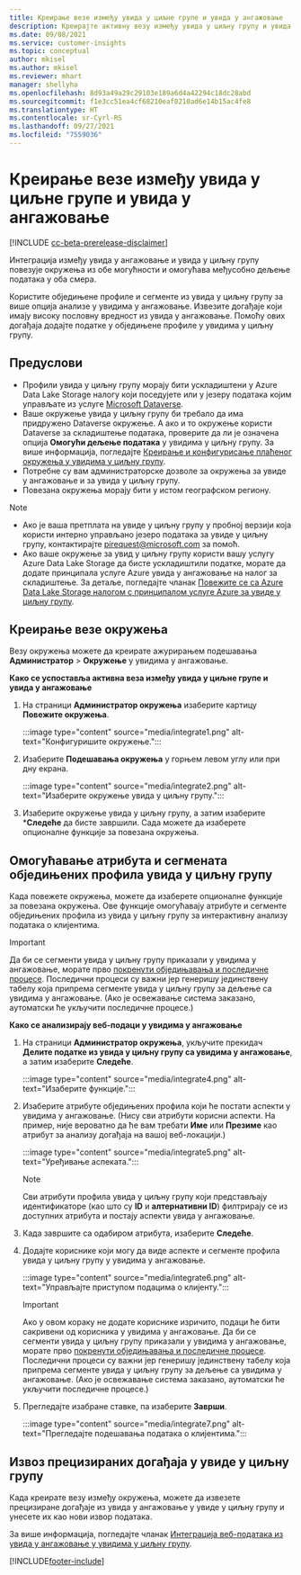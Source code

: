 ```yaml
---
title: Креирање везе између увида у циљне групе и увида у ангажовање
description: Креирајте активну везу између увида у циљну групу и увида у ангажовање да бисте омогућили двосмерно дељење података.
ms.date: 09/08/2021
ms.service: customer-insights
ms.topic: conceptual
author: mkisel
ms.author: mkisel
ms.reviewer: mhart
manager: shellyha
ms.openlocfilehash: 8d93a49a29c29103e189a6d4a42294c18dc28abd
ms.sourcegitcommit: f1e3cc51ea4cf68210eaf0210ad6e14b15ac4fe8
ms.translationtype: HT
ms.contentlocale: sr-Cyrl-RS
ms.lasthandoff: 09/27/2021
ms.locfileid: "7559036"
---
```

# <a name="create-a-link-between-audience-insights-and-engagement-insights"></a>Креирање везе између увида у циљне групе и увида у ангажовање

[!INCLUDE [cc-beta-prerelease-disclaimer](includes/cc-beta-prerelease-disclaimer.md)]

Интеграција између увида у ангажовање и увида у циљну групу повезује окружења из обе могућности и омогућава међусобно дељење података у оба смера.

Користите обједињене профиле и сегменте из увида у циљну групу за више опција анализе у увидима у ангажовање. Извезите догађаје који имају високу пословну вредност из увида у ангажовање. Помоћу ових догађаја додајте податке у обједињене профиле у увидима у циљну групу.

## <a name="prerequisites"></a>Предуслови

- Профили увида у циљну групу морају бити ускладиштени у Azure Data Lake Storage налогу који поседујете или у језеру података којим управљате из услуге [Microsoft Dataverse](/powerapps/maker/data-platform/data-platform-intro.md). 
- Ваше окружење увида у циљну групу би требало да има придружено Dataverse окружење. А ако и то окружење користи Dataverse за складиштење података, проверите да ли је означена опција **Омогући дељење података** у увидима у циљну групу. За више информација, погледајте [Креирање и конфигурисање плаћеног окружења у увидима у циљну групу](../audience-insights/get-started-paid.md).
- Потребне су вам администраторске дозволе за окружења за увиде у ангажовање и за увида у циљну групу.
- Повезана окружења морају бити у истом географском региону.

> [!NOTE]
> - Ако је ваша претплата на увиде у циљну групу у пробној верзији која користи интерно управљано језеро података за увиде у циљну групу, контактирајте [pirequest@microsoft.com](mailto:pirequest@microsoft.com) за помоћ. 
> - Ако ваше окружење за увид у циљну групу користи вашу услугу Azure Data Lake Storage да бисте ускладиштили податке, морате да додате принципала услуге Azure увида у ангажовање на налог за складиштење. За детаље, погледајте чланак [Повежите се са Azure Data Lake Storage налогом с принципалом услуге Azure за увиде у циљну групу](../audience-insights/connect-service-principal.md). 


## <a name="create-an-environment-link"></a>Креирање везе окружења

Везу окружења можете да креирате ажурирањем подешавања **Администратор** > **Окружење** у увидима у ангажовање.

**Како се успоставља активна веза између увида у циљне групе и увида у ангажовање**

1. На страници **Администратор окружења** изаберите картицу **Повежите окружења**.

    :::image type="content" source="media/integrate1.png" alt-text="Конфигуришите окружење.":::

1. Изаберите **Подешавања окружења** у горњем левом углу или при дну екрана.

     :::image type="content" source="media/integrate2.png" alt-text="Изаберите окружење увида у циљну групу.":::

1. Изаберите окружење увида у циљну групу, а затим изаберите ***Следеће** да бисте завршили. Сада можете да изаберете опционалне функције за повезана окружења.
 
## <a name="enable-audience-insights-unified-profiles-attributes-and-segments"></a>Омогућавање атрибута и сегмената обједињених профила увида у циљну групу

Када повежете окружења, можете да изаберете опционалне функције за повезана окружења. Ове функције омогућавају атрибуте и сегменте обједињених профила из увида у циљну групу за интерактивну анализу података о клијентима.

> [!IMPORTANT]
> Да би се сегменти увида у циљну групу приказали у увидима у ангажовање, морате прво [покренути обједињавања и последичне процесе](../audience-insights/merge-entities.md). Последични процеси су важни јер генеришу јединствену табелу која припрема сегменте увида у циљну групу за дељење са увидима у ангажовање. (Ако је освежавање система заказано, аутоматски ће укључити последичне процесе.)

**Како се анализирају веб-подаци у увидима у ангажовање**

1. На страници **Администратор окружења**, укључите прекидач **Делите податке из увида у циљну групу са увидима у ангажовање**, а затим изаберите **Следеће**.

    :::image type="content" source="media/integrate4.png" alt-text="Изаберите функције.":::

1. Изаберите атрибуте обједињених профила који ће постати аспекти у увидима у ангажовање. (Нису сви атрибути корисни аспекти. На пример, није вероватно да ће вам требати **Име** или **Презиме** као атрибут за анализу догађаја на вашој веб-локацији.)

    :::image type="content" source="media/integrate5.png" alt-text="Уређивање аспеката.":::

   >[!NOTE]
   > Сви атрибути профила увида у циљну групу који представљају идентификаторе (као што су **ID** и **алтернативни ID**) филтрирају се из доступних атрибута и постају аспекти увида у ангажовање.

1. Када завршите са одабиром атрибута, изаберите **Следеће**.
1. Додајте кориснике који могу да виде аспекте и сегменте профила увида у циљну групу у увидима у ангажовање.

    :::image type="content" source="media/integrate6.png" alt-text="Управљајте приступом подацима о клијенту.":::

   > [!IMPORTANT]
   > Ако у овом кораку не додате кориснике изричито, подаци ће бити сакривени од корисника у увидима у ангажовање.
   > Да би се сегменти увида у циљну групу приказали у увидима у ангажовање, морате прво [покренути обједињавања и последичне процесе](../audience-insights/merge-entities.md). Последични процеси су важни јер генеришу јединствену табелу која припрема сегменте увида у циљну групу за дељење са увидима у ангажовање. (Ако је освежавање система заказано, аутоматски ће укључити последичне процесе.)

1. Прегледајте изабране ставке, па изаберите **Заврши**.

    :::image type="content" source="media/integrate7.png" alt-text="Прегледајте подешавања података о клијентима.":::

## <a name="export-refined-events-to-audience-insights"></a>Извоз прецизираних догађаја у увиде у циљну групу

Када креирате везу између окружења, можете да извезете прецизиране догађаје из увида у ангажовање у увиде у циљну групу и унесете их као нови извор података. 

За више информација, погледајте чланак [Интеграција веб-података из увида у ангажовање у увидима у циљну групу](../audience-insights/integrate-engagement-insights.md).

<!--
## Share engagement insights refined events with audience insights

After you create a link between environments, a new option becomes available for you to share [refined events](refined-events.md) with audience insights.

Consider the following when creating refined events for audience insights: 

- Provide a meaningful name for the refined event. It will be used as an activity name in audience insights.
- Select at least the following properties to create an activity in audience insights: 
    - Signal.Action.Name indicates the activity details.
    - Signal.User.Id maps with the customer ID.
    - Signal.View.Uri is a web address as a basis for segments or measures.
    - Signal.Export.Id is a primary key for events.
    - Signal.Timestamp determines the date and time for the activity.

To share refined events:

1. From the engagement insights menu, select **Data** and then select the **Events** tab.
2. On the **Action** menu, select **Share as activity**.

    :::image type="content" source="media/integrate8.png" alt-text="Data shared events settings.":::

3. You can view and stop actively shared events on the **Export and Sharing** tab.
4. -- per Michael K, we need a mock here (Mukesh needs to update to reflect what happens in AUI once a user shares a refined event (i.e. no longer AUI, data wrangler needs to go discover data in the storage, the shared event is available as a DS and entity, correct?)

### Attach refined events shared as activities to unified profiles in audience insights

You can bring customer web activity data from engagement insights into audience insights. In addition to transactional, demographic, or behavioral data, you can view activities on the web in unified customer profiles. You can then use these profiles to get insights such as segments, measures, and predictions for audience activation.

Follow the steps in [data unification](../audience-insights/data-unification.md) to map, match, and merge website authentication information to unified profiles in audience insights.

You can also share refined events that are now available in audience insights, identified as data sources and entities. 

Next, you can relate event data from engagement insights as unified activities in customer profiles.

### Relate refined event data as an activity of a customer profile

After unifying the data, you can configure the activity for the customer profile. For more information, go to [Customer activities](../audience-insights/activities.md).

:::image type="content" source="media/web-event-activity.png" alt-text="Activities page with expanded Edit activity pane.":::

Next, configure the new activity by using mapping elements: 

- **Primary Key**: Signal.Export.Id, a unique ID that is available for every event record in engagement insights. This property is automatically generated.

- **Timestamp**: Signal.Timestamp in the event property.

- **Event**: Signal.Name, the event name that you want to track.

- **Web address**: Signal.View.Uri that refers to the URI of the page that created the event.

- **Details**: Signal.Action.Name to represent the information to associate with the event. The selected property in this case indicates that the event is for email promotion.

- **Activity type**: In this example, we choose the existing activity type WebLog. This selection is a useful filter option to run prediction models or create segments based on this activity type.

- **Set up relationship**: This important setting ties the activity to existing customer profiles. **Signal.User.Id** is the identifier configured in the SDK to be collected. It relates to the user ID in other data sources that are configured in audience insights. 

This example configures the relationship between Signal.User.Id and RetailCustomers:CustomerRetailId, which is the primary key that was identified in the map step of the data unification process.

After processing the activities, you can review customer records and open a customer card to see activities from engagement insights in the timeline. 

> [!TIP]
> To find a customer ID that has an engagement insights activity, go to **Entities** and preview the data for the UnifiedActivity entity. **ActivityTypeDisplay = WebLog** contains the engagement insights activity configured in the preceding example. Copy the customer ID for one of those records and search<!--note from editor: Edit okay? I couldn't quite follow this.-- > for that ID on the **Customers** page.

--> 

[!INCLUDE[footer-include](../includes/footer-banner.md)]
